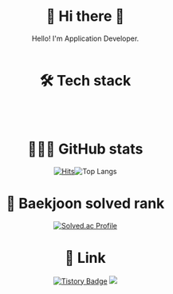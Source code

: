 <div align="center">

# 👋 Hi there 👋  
Hello! I'm Application Developer.
<br><br>

# 🛠️ Tech stack

<br><br>
  
# 👨🏻‍💻 GitHub stats
[![Hits](https://hits.seeyoufarm.com/api/count/incr/badge.svg?url=https%3A%2F%2Fgithub.com%2Fnewbigwater%2Fhit-counter&count_bg=%2379C83D&title_bg=%23555555&icon=&icon_color=%23E7E7E7&title=hits&edge_flat=false)](https://hits.seeyoufarm.com)![Top Langs](https://github-readme-stats.vercel.app/api/top-langs/?username=newbigwater&layout=compact&theme=dark)
    
# 🏅 Baekjoon solved rank
[![Solved.ac Profile](http://mazassumnida.wtf/api/generate_badge?boj=newbigwater)](https://solved.ac/newbigwater) 
  
  
 
  
  
  # 🔗 Link
  [![Tistory Badge](https://img.shields.io/badge/Tistory-00B000?style=flat&logoColor=white)]("https://cocoon1787.tistory.com/)
  <a href="mailto:oasis21hd@gmail.com" target="_blank"><img src="https://img.shields.io/badge/Gmail-EA4335?style=flat-square&logo=Gmail&logoColor=white"/></a>
  
  
</div>






